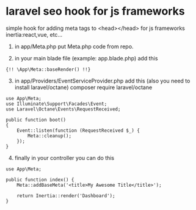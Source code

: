 # laravel seo hook for js frameworks
simple hook for adding meta tags to &lt;head>&lt;/head> for js frameworks inertia:react,vue, etc...

1. in app/Meta.php put Meta.php code from repo.

2. in your main blade file (example: app.blade.php) add this
```
{!! \App\Meta::baseRender() !!}
```

3. in app/Providers/EventServiceProvider.php add this (also you need to install laravel/octane) composer require laravel/octane
```
use App\Meta;
use Illuminate\Support\Facades\Event;
use Laravel\Octane\Events\RequestReceived;

public function boot()
{
    Event::listen(function (RequestReceived $_) {
        Meta::cleanup();
    });
}
```

4. finally in your controller you can do this
```
use App\Meta;

public function index() {
    Meta::addBaseMeta('<title>My Awesome Title</title>');
    
    return Inertia::render('Dashboard');
}
```
